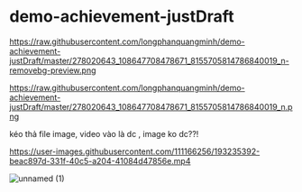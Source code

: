 # demo-achievement-justDraft

https://raw.githubusercontent.com/longphanquangminh/demo-achievement-justDraft/master/278020643_108647708478671_8155705814786840019_n-removebg-preview.png

https://raw.githubusercontent.com/longphanquangminh/demo-achievement-justDraft/master/278020643_108647708478671_8155705814786840019_n.png

kéo thả file image, video vào là dc , image ko dc??!

https://user-images.githubusercontent.com/111166256/193235392-beac897d-331f-40c5-a204-41084d47856e.mp4

![unnamed (1)](https://user-images.githubusercontent.com/111166256/193235554-cb8a0216-090c-4809-970d-fddcfa05d0a5.png)
